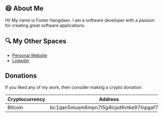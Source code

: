 ## :smile: About Me
Hi! My name is Foster Hangdaan. I am a software developer with a passion for creating great software applications. 

## :mag: My Other Spaces
- [Personal Website](https://www.fosterhangdaan.com)
- [Linkedin](https://www.linkedin.com/in/foster-hangdaan/)

## Donations
If you liked any of my work, then consider making a crypto donation:

| Cryptocurrency | Address |
| -------------  | ------- |
| Bitcoin | bc1qan5musm6mpn7l5g4lcpd6vtke97lnpgaf7hcuj |
